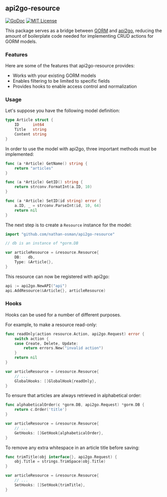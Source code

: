 ## api2go-resource

[![GoDoc](https://godoc.org/github.com/nathan-osman/api2go-resource?status.svg)](https://godoc.org/github.com/nathan-osman/api2go-resource)
[![MIT License](http://img.shields.io/badge/license-MIT-9370d8.svg?style=flat)](http://opensource.org/licenses/MIT)

This package serves as a bridge between [GORM](https://github.com/jinzhu/gorm) and [api2go](https://github.com/manyminds/api2go), reducing the amount of boilerplate code needed for implementing CRUD actions for GORM models.

### Features

Here are some of the features that api2go-resource provides:

- Works with your existing GORM models
- Enables filtering to be limited to specific fields
- Provides hooks to enable access control and normalization

### Usage

Let's suppose you have the following model definition:

```go
type Article struct {
    ID      int64
    Title   string
    Content string
}
```

In order to use the model with api2go, three important methods must be implemented:

```go
func (a *Article) GetName() string {
    return "articles"
}

func (a *Article) GetID() string {
    return strconv.FormatInt(a.ID, 10)
}

func (a *Article) SetID(id string) error {
    a.ID, _ = strconv.ParseInt(id, 10, 64)
    return nil
}
```

The next step is to create a `Resource` instance for the model:

```go
import "github.com/nathan-osman/api2go-resource"

// db is an instance of *gorm.DB

var articleResource = &resource.Resource{
    DB:   db,
    Type: &Article{},
}
```

This resource can now be registered with api2go:

```go
api := api2go.NewAPI("api")
api.AddResource(&Article{}, articleResource)
```

### Hooks

Hooks can be used for a number of different purposes.

For example, to make a resource read-only:

```go
func readOnly(action resource.Action, api2go.Request) error {
    switch action {
    case Create, Delete, Update:
        return errors.New("invalid action")
    }
    return nil
}

var articleResource = &resource.Resource{
    // ...
    GlobalHooks: []GlobalHook{readOnly},
}
```

To ensure that articles are always retrieved in alphabetical order:

```go
func alphabeticalOrder(c *gorm.DB, api2go.Request) *gorm.DB {
    return c.Order('title')
}

var articleResource = &resource.Resource{
    // ...
    GetHooks: []GetHook{alphabeticalOrder},
}
```

To remove any extra whitespace in an article title before saving:

```go
func trimTitle(obj interface{}, api2go.Request) {
    obj.Title = strings.TrimSpace(obj.Title)
}

var articleResource = &resource.Resource{
    // ...
    SetHooks: []SetHook{trimTitle},
}
```
